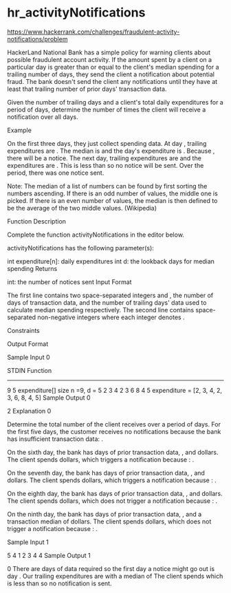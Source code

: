 # hr_activityNotifications
https://www.hackerrank.com/challenges/fraudulent-activity-notifications/problem


HackerLand National Bank has a simple policy for warning clients about possible fraudulent account activity. If the amount spent by a client on a particular day is greater than or equal to  the client's median spending for a trailing number of days, they send the client a notification about potential fraud. The bank doesn't send the client any notifications until they have at least that trailing number of prior days' transaction data.

Given the number of trailing days  and a client's total daily expenditures for a period of  days, determine the number of times the client will receive a notification over all  days.

Example


On the first three days, they just collect spending data. At day , trailing expenditures are . The median is  and the day's expenditure is . Because , there will be a notice. The next day, trailing expenditures are  and the expenditures are . This is less than  so no notice will be sent. Over the period, there was one notice sent.

Note: The median of a list of numbers can be found by first sorting the numbers ascending. If there is an odd number of values, the middle one is picked. If there is an even number of values, the median is then defined to be the average of the two middle values. (Wikipedia)

Function Description

Complete the function activityNotifications in the editor below.

activityNotifications has the following parameter(s):

int expenditure[n]: daily expenditures
int d: the lookback days for median spending
Returns

int: the number of notices sent
Input Format

The first line contains two space-separated integers  and , the number of days of transaction data, and the number of trailing days' data used to calculate median spending respectively.
The second line contains  space-separated non-negative integers where each integer  denotes .

Constraints

Output Format

Sample Input 0

STDIN               Function
-----               --------
9 5                 expenditure[] size n =9, d = 5
2 3 4 2 3 6 8 4 5   expenditure = [2, 3, 4, 2, 3, 6, 8, 4, 5]
Sample Output 0

2
Explanation 0

Determine the total number of  the client receives over a period of  days. For the first five days, the customer receives no notifications because the bank has insufficient transaction data: .

On the sixth day, the bank has  days of prior transaction data, , and  dollars. The client spends  dollars, which triggers a notification because : .

On the seventh day, the bank has  days of prior transaction data, , and  dollars. The client spends  dollars, which triggers a notification because : .

On the eighth day, the bank has  days of prior transaction data, , and  dollars. The client spends  dollars, which does not trigger a notification because : .

On the ninth day, the bank has  days of prior transaction data, , and a transaction median of  dollars. The client spends  dollars, which does not trigger a notification because : .

Sample Input 1

5 4
1 2 3 4 4
Sample Output 1

0
There are  days of data required so the first day a notice might go out is day . Our trailing expenditures are  with a median of  The client spends  which is less than  so no notification is sent.
